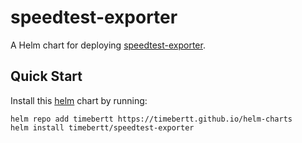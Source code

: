 # speedtest-exporter

A Helm chart for deploying [speedtest-exporter](https://github.com/timebertt/speedtest-exporter).

## Quick Start

Install this [helm](https://helm.sh) chart by running:

```commandline
helm repo add timebertt https://timebertt.github.io/helm-charts
helm install timebertt/speedtest-exporter
```
